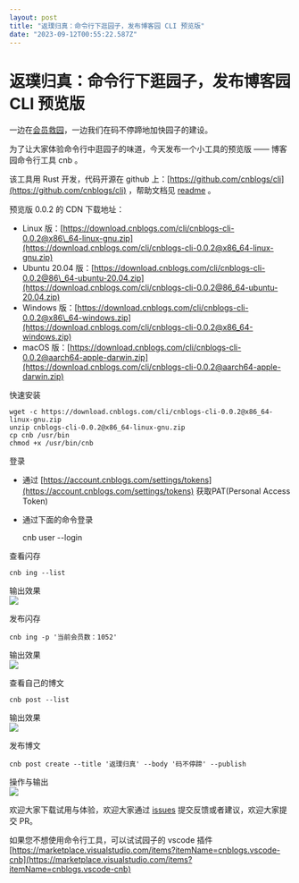 ```yaml
---
layout: post
title: "返璞归真：命令行下逛园子，发布博客园 CLI 预览版"
date: "2023-09-12T00:55:22.587Z"
---
```

返璞归真：命令行下逛园子，发布博客园 CLI 预览版
==========================

一边在[会员救园](https://www.cnblogs.com/cmt/p/17520031.html)，一边我们在码不停蹄地加快园子的建设。

为了让大家体验命令行中逛园子的味道，今天发布一个小工具的预览版 —— 博客园命令行工具 cnb 。

该工具用 Rust 开发，代码开源在 github 上：[https://github.com/cnblogs/cli](https://github.com/cnblogs/cli) ，帮助文档见 [readme](https://github.com/cnblogs/cli#readme) 。

预览版 0.0.2 的 CDN 下载地址：

*   Linux 版：[https://download.cnblogs.com/cli/cnblogs-cli-0.0.2@x86\_64-linux-gnu.zip](https://download.cnblogs.com/cli/cnblogs-cli-0.0.2@x86_64-linux-gnu.zip)
*   Ubuntu 20.04 版：[https://download.cnblogs.com/cli/cnblogs-cli-0.0.2@86\_64-ubuntu-20.04.zip](https://download.cnblogs.com/cli/cnblogs-cli-0.0.2@86_64-ubuntu-20.04.zip)
*   Windows 版：[https://download.cnblogs.com/cli/cnblogs-cli-0.0.2@x86\_64-windows.zip](https://download.cnblogs.com/cli/cnblogs-cli-0.0.2@x86_64-windows.zip)
*   macOS 版：[https://download.cnblogs.com/cli/cnblogs-cli-0.0.2@aarch64-apple-darwin.zip](https://download.cnblogs.com/cli/cnblogs-cli-0.0.2@aarch64-apple-darwin.zip)

快速安装

    wget -c https://download.cnblogs.com/cli/cnblogs-cli-0.0.2@x86_64-linux-gnu.zip 
    unzip cnblogs-cli-0.0.2@x86_64-linux-gnu.zip 
    cp cnb /usr/bin
    chmod +x /usr/bin/cnb
    

登录

*   通过 [https://account.cnblogs.com/settings/tokens](https://account.cnblogs.com/settings/tokens) 获取PAT(Personal Access Token)
*   通过下面的命令登录

    cnb user --login <pat>
    

查看闪存

    cnb ing --list
    

输出效果  
![](https://img2023.cnblogs.com/blog/35695/202309/35695-20230911150835567-1462965683.jpg)

发布闪存

    cnb ing -p '当前会员数：1052'
    

输出效果  
![](https://img2023.cnblogs.com/blog/35695/202309/35695-20230911160706671-245572917.png)

查看自己的博文

    cnb post --list
    

输出效果  
![](https://img2023.cnblogs.com/blog/35695/202309/35695-20230911160928016-1919911663.png)

发布博文

    cnb post create --title '返璞归真' --body '码不停蹄' --publish
    

操作与输出  
![](https://img2023.cnblogs.com/blog/35695/202309/35695-20230911161140298-2033015423.png)

欢迎大家下载试用与体验，欢迎大家通过 [issues](https://github.com/cnblogs/cli/issues) 提交反馈或者建议，欢迎大家提交 PR。

如果您不想使用命令行工具，可以试试园子的 vscode 插件 [https://marketplace.visualstudio.com/items?itemName=cnblogs.vscode-cnb](https://marketplace.visualstudio.com/items?itemName=cnblogs.vscode-cnb)